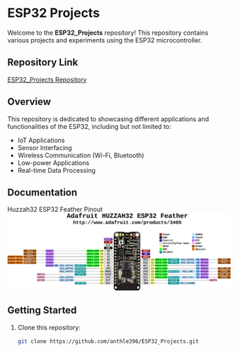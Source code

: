# ESP32 Projects

Welcome to the **ESP32_Projects** repository! This repository contains various projects and experiments using the ESP32 microcontroller.

## Repository Link
[ESP32_Projects Repository](https://github.com/anthle396/ESP32_Projects/tree/main)

## Overview
This repository is dedicated to showcasing different applications and functionalities of the ESP32, including but not limited to:
- IoT Applications
- Sensor Interfacing
- Wireless Communication (Wi-Fi, Bluetooth)
- Low-power Applications
- Real-time Data Processing

## Documentation
Huzzah32 ESP32 Feather Pinout
![Project Overview](Documentation/Images/wireless_Adafruit_HUZZAH32_ESP32_Feather_Pinout.png)


## Getting Started
1. Clone this repository:
   ```bash
   git clone https://github.com/anthle396/ESP32_Projects.git

